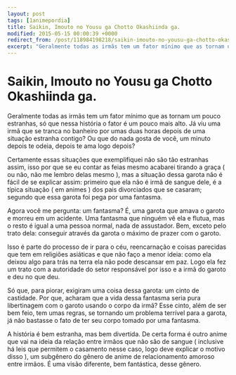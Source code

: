 ```yaml
---
layout: post
tags: [1animepordia]
title: Saikin, Imouto no Yousu ga Chotto Okashiinda ga.
modified: 2015-05-15 00:00:39 +0000
redirect_from: /post/118984198218/saikin-imouto-no-yousu-ga-chotto-okashiinda-ga/,/post/118984198218/
excerpt: "Geralmente todas as irmãs tem um fator mínimo que as tornam um pouco estranhas, só que nessa história o fator é um pouco mais alto. Já viu uma irmã que se tranca no banheiro por umas duas horas depois de uma situação estranha contigo? Ou que do nada gosta de você, um minuto depois te odeia, depois te ama logo depois?"
---
```


Saikin, Imouto no Yousu ga Chotto Okashiinda ga.
================================================

Geralmente todas as irmãs tem um fator mínimo que as tornam um pouco
estranhas, só que nessa história o fator é um pouco mais alto. Já viu
uma irmã que se tranca no banheiro por umas duas horas depois de uma
situação estranha contigo? Ou que do nada gosta de você, um minuto
depois te odeia, depois te ama logo depois?

Certamente essas situações que exemplifiquei não são tão estranhas
assim, isso por que se eu contar as feias mesmo acabarei tirando a graça
( ou não, não me lembro delas mesmo ), mas a situação dessa garota não é
fácil de se explicar assim: primeiro que ela não é irmã de sangue dele,
é a típica situação ( em animes ) dos pais divorciados que se casaram;
segundo que essa garota foi pega por uma fantasma.

Agora você me pergunta: um fantasma? É, uma garota que amava o garoto e
morreu em um acidente. Uma fantasma que ninguém vê ela e flutua, mas o
resto é igual a uma pessoa normal, nada de assustador. Bem, exceto pelo
trato dela: conseguir através da garota o máximo de prazer com o garoto.

Isso é parte do processo de ir para o céu, reencarnação e coisas
parecidas que tem em religiões asiáticas e que não faço a menor ideia:
como ela deixou algo para trás na terra ela não pode descansar em paz.
Logo ela fez um trato com a autoridade do setor responsável por isso e a
irmã do garoto e deu no que deu.

Só que, para piorar, exigiram uma coisa dessa garota: um cinto de
castidade. Por que, acharam que a vida dessa fantasma seria pura
libertinagem com o garoto usando o corpo da irmã? Esse cinto, além de
ser bem feio, tem umas regras, se tornando um problema terrível para a
garota, já não bastasse o fato de ter seu corpo tomado por uma fantasma.

A história é bem estranha, mas bem divertida. De certa forma é outro
anime que vai na ideia da relação entre irmãos que não são de sangue (
inclusive há leis que permitem o casamento nesse caso, logo deve
explicar o motivo disso ), um subgênero do gênero de anime de
relacionamento amoroso entre irmãos. É uma visão diferente, bem
fantástica, desse gênero.


